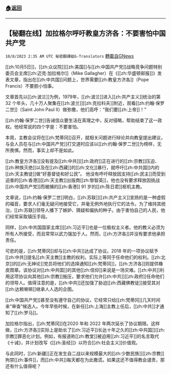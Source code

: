 ###  [:house:返回](README.md)
---


## 【秘翻在线】加拉格尔呼吁教皇方济各：不要害怕中国共产党
`10/8/2023 2:35 AM UTC 秘密翻譯組G-Translators` [轉載自GNews](https://gnews.org/articles/1801462)

[[zh:10月5日]]，[[zh:众议院]][[zh:美国]]与[[zh:中国共产党]]战略竞争问题特别委员会主席[[zh:迈克·加拉格尔]]（Mike Gallagher）在《[[zh:华盛顿邮报]]》发表文章，指出在[[zh:中共国]]问题上，世界需要[[zh:教皇方济各]]（Pope Francis）不要胆小怕事。

文章首先以[[zh:波兰]]为例，1979年，[[zh:波兰]]进入[[zh:共产主义]]统治的第 32 个年头，几十万人聚集在[[zh:波兰]][[zh:克拉科夫]]附近，观看[[zh:约翰·保罗二世]]（Saint John Paul II）做弥撒，他们高呼：“我们要[[zh:上帝]]！”

[[zh:约翰·保罗二世]]告诫信众要生活在真理之中，反对侵略，帮助结束了这一政权。他经常说的四个字是：不要害怕。

本周，主教会议将在[[zh:梵蒂冈]]召开，就相关问题进行辩论并向教皇提出建议，与会人员在与[[zh:中国共产党]]打交道时应该以[[zh:约翰·保罗二世]]为榜样，无所畏惧。然而，事实上却不是如此。

[[zh:教皇方济各]]没有提及[[zh:中共]][[zh:政府]]正在进行的[[zh:宗教]]压迫、[[zh:种族灭绝]]以及在[[zh:西藏]]的[[zh:文化]]暴行，就呼吁[[zh:中共国]]内的[[zh:天主教徒]]做“好基督徒和好公民”。 他没有呼吁释放因支持[[zh:民主]]而受到迫害的[[zh:香港]][[zh:天主教]]出版商[[zh:黎智英]]，他也没有要求释放因挑战[[zh:中国共产党]]而被捕的[[zh:香港]] 91 岁的[[zh:陈日君]]枢机主教。

文章说，[[zh:约翰·保罗二世]]明白，[[zh:苏联]][[zh:共产主义]]宣扬的是一种虚假的福音，要求人们毫无疑问地接受它，并毫无例外地执行它的法令。为了维持其统治，[[zh:苏联]]领导人播下了嫉妒、猜疑和偏执的种子。由于害怕自己的人民，他们经常采取镇压手段。

同样，[[zh:中共国国家主席]][[zh:习近平]]也是一位极权主义者。他的教义必须为所有人所接受，而且常常以武力强加于人。然而，[[zh:方济各]]并没有要求他承担责任。

可悲的是，[[zh:梵蒂冈]]却与[[zh:中共]]达成了协议。2018 年的一项协议赋予[[zh:中共]]提名[[zh:天主教]]主教的权利，实际上等同于任命他们的权利。[[zh:北京]]的[[zh:无神论]]党员将他们的选择通知[[zh:梵蒂冈]]，[[zh:方济各]]则提供橡皮图章。该协议对[[zh:中共国]]的其他[[zh:信仰]]来说是一场灾难。[[zh:中共]]利用这项协议向其他[[zh:宗教]]施压，要求他们允许[[zh:中共]][[zh:政府]]任命他们的领导人。值得注意的是，[[zh:中共]]还加强了胁迫[[zh:西藏佛教徒]]接受其对[[zh:达赖喇嘛]]继承人人选的企图。

[[zh:中国共产党]]甚至没有遵守自己的协议，它经常只给[[zh:梵蒂冈]]几天时间来“审查”候选人。今年早些时候，在新任[[zh:上海]]主教上任后，[[zh:中共]]才通知了[[zh:罗马]]。

加拉格尔指出，[[zh:梵蒂冈]]在2020 年和 2022 年两次延长了协议期限。这样做，[[zh:方济各]]实际上是助长了[[zh:习近平]]长达十年之久的[[zh:中共国]][[zh:宗教]]罪恶化计划。例如，有报道称[[zh:教堂]]被迫用[[zh:习近平]]的名言取代《十诫》，并计划改写《[[zh:圣经]]》以符合[[zh:社会主义]]价值观。

与此同时，[[zh:新疆]]正在发生自二战以来规模最大的[[zh:少数民族]][[zh:宗教]]拘禁[[zh:事件]]，而[[zh:中共]]每天都在为此撒谎。如果这还不值得教会谴责，那还有什么值得呢？
